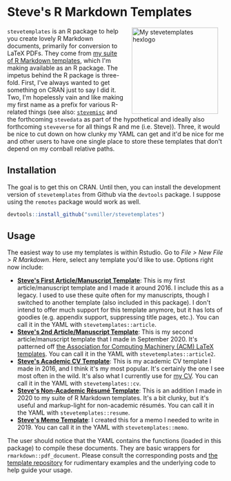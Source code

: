 # Steve's R Markdown Templates

<img src="http://svmiller.com/images/stevetemplates-hexlogo.png" alt="My stevetemplates hexlogo" align="right" width="200" style="padding: 0 15px; float: right;"/>

`stevetemplates` is an R package to help you create lovely R Markdown documents, primarily for conversion to LaTeX PDFs. They come from [my suite of R Markdown templates](https://github.com/svmiller/svm-r-markdown-templates), which I'm making available as an R package. The impetus behind the R package is three-fold. First, I've always wanted to get something on CRAN just to say I did it. Two, I'm hopelessly vain and like making my first name as a prefix for various R-related things (see also: [`stevemisc`](https://github.com/svmiller/stevemisc) and the forthcoming `stevedata` as part of the hypothetical and ideally also forthcoming `steveverse` for all things R and me (i.e. Steve)). Three, it would be nice to cut down on how clunky my YAML can get and it'd be nice for me and other users to have one single place to store these templates that don't depend on my cornball relative paths.

## Installation

The goal is to get this on CRAN. Until then, you can install the development version of `stevetemplates` from Github via the `devtools` package. I suppose using the `remotes` package would work as well.

```r
devtools::install_github("svmiller/stevetemplates")
```

## Usage

The easiest way to use my templates is within Rstudio. Go to *File > New File > R Markdown*. Here, select any template you'd like to use. Options right now include:

- [**Steve's First Article/Manuscript Template**](http://svmiller.com/blog/2016/02/svm-r-markdown-manuscript/): This is my first article/manuscript template and I made it around 2016. I include this as a legacy. I used to use these quite often for my manuscripts, though I switched to another template (also included in this package). I don't intend to offer much support for this template anymore, but it has lots of goodies (e.g. appendix support, suppressing title pages, etc.). You can call it in the YAML with `stevetemplates::article`.
- [**Steve's 2nd Article/Manuscript Template**](http://svmiller.com/blog/2020/09/another-rmarkdown-article-template/): This is my second article/manuscript template that I made in September 2020. It's patterned off [the Association for Computing Machinery (ACM) LaTeX templates](https://www.latextemplates.com/template/acm-publications). You can call it in the YAML with `stevetemplates::article2`.
- [**Steve's Academic CV Template**](http://svmiller.com/blog/2016/03/svm-r-markdown-cv/): This is my academic CV template I made in 2016, and I think it's my most popular. It's certainly the one I see most often in the wild. It's also what I currently use for [my CV](svmiller.com/cv/). You can call it in the YAML with `stevetemplates::cv`.
- [**Steve's Non-Academic Résumé Template**](http://svmiller.com/blog/2020/09/rmarkdown-template-non-academic-resume/): This is an addition I made in 2020 to my suite of R Markdown templates. It's a bit clunky, but it's useful and markup-light for non-academic résumés. You can call it in the YAML with `stevetemplates::resume`.
- [**Steve's Memo Template**](http://svmiller.com/blog/2019/06/r-markdown-memo-template/): I created this for a memo I needed to write in 2019. You can call it in the YAML with `stevetemplates::memo`.

The user should notice that the YAML contains the functions (loaded in this package) to compile these documents. They are basic wrappers for `rmarkdown::pdf_document`. Please consult the corresponding posts and [the template repository](https://github.com/svmiller/stevetemplates/tree/master/inst/rmarkdown/templates) for rudimentary examples and the underlying code to help guide your usage.
